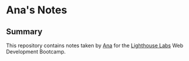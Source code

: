 # Ana's Notes

## Summary

This repository contains notes taken by [Ana](https://github.com/anacko) for the [Lighthouse Labs](https://www.lighthouselabs.ca) Web Development Bootcamp.